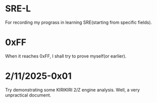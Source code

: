 # SRE-L
For recording my prograss in learning SRE(starting from specific fields).

# 0xFF
When it reaches 0xFF, I shall try to prove myself(or earlier).

# 2/11/2025-0x01
Try demonstrating some KIRIKIRI 2/Z engine analysis. Well, a very unpractical document.
